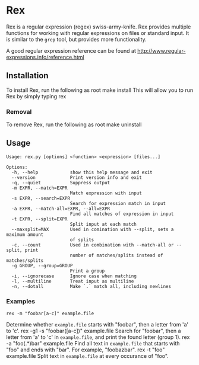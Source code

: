 # Rex #
Rex is a regular expression (regex) swiss-army-knife. Rex provides multiple
functions for working with regular expressions on files or standard input. It
is similar to the `grep` tool, but provides more functionality.

A good regular expression reference can be found at 
http://www.regular-expressions.info/reference.html

## Installation ##
To install Rex, run the following as root
    make install
This will allow you to run Rex by simply typing
    rex

### Removal ###
To remove Rex, run the following as root
    make uninstall

## Usage ##
    Usage: rex.py [options] <function> <expression> [files...]

    Options:
      -h, --help            show this help message and exit
      --version             Print version info and exit
      -q, --quiet           Suppress output
      -m EXPR, --match=EXPR
                            Match expression with input
      -s EXPR, --search=EXPR
                            Search for expression match in input
      -a EXPR, --match-all=EXPR, --all=EXPR
                            Find all matches of expression in input
      -t EXPR, --split=EXPR
                            Split input at each match
      --maxsplit=MAX        Used in comination with --split, sets a maximum amount
                            of splits
      -c, --count           Used in combination with --match-all or --split, print
                            number of matches/splits instead of matches/splits
      -g GROUP, --group=GROUP
                            Print a group
      -i, --ignorecase      Ignore case when matching
      -l, --multiline       Treat input as multiline
      -n, --dotall          Make `.` match all, including newlines

### Examples ###
    rex -m "foobar[a-c]" example.file
Determine whether `example.file` starts with "foobar", then a letter from 'a' to
'c'.
    rex -g1 -s "foobar([a-c])" example.file
Search for "foobar", then a letter from 'a' to 'c' in `example.file`, and print
the found letter (group 1).
    rex -a "foo(.*)bar" example.file
Find all text in `example.file` that starts with "foo" and ends with "bar". For
example, "foobazbar".
    rex -t "foo" example.file
Split text in `example.file` at every occurance of "foo".
